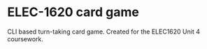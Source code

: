 ELEC-1620 card game
===================

CLI based turn-taking card game. Created for the ELEC1620 Unit 4 coursework.